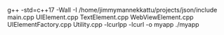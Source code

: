g++ -std=c++17 -Wall -I /home/jimmymannekkattu/projects/json/include main.cpp UIElement.cpp TextElement.cpp WebViewElement.cpp UIElementFactory.cpp Utility.cpp -lcurlpp -lcurl -o myapp
./myapp
